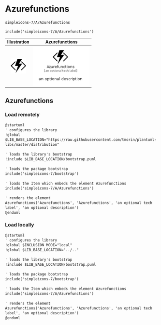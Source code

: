 # Azurefunctions


```text
simpleicons-7/A/Azurefunctions
```

```text
include('simpleicons-7/A/Azurefunctions')
```



| Illustration | Azurefunctions |
| :---: | :---: |
| ![illustration for Illustration](../../simpleicons-7/A/Azurefunctions.png) | ![illustration for Azurefunctions](../../simpleicons-7/A/Azurefunctions.Local.png) |




## Azurefunctions

### Load remotely
```plantuml
@startuml
' configures the library
!global $LIB_BASE_LOCATION="https://raw.githubusercontent.com/tmorin/plantuml-libs/master/distribution"

' loads the library's bootstrap
!include $LIB_BASE_LOCATION/bootstrap.puml

' loads the package bootstrap
include('simpleicons-7/bootstrap')

' loads the Item which embeds the element Azurefunctions
include('simpleicons-7/A/Azurefunctions')

' renders the element
Azurefunctions('Azurefunctions', 'Azurefunctions', 'an optional tech label', 'an optional description')
@enduml
```

### Load locally
```plantuml
@startuml
' configures the library
!global $INCLUSION_MODE="local"
!global $LIB_BASE_LOCATION="../.."

' loads the library's bootstrap
!include $LIB_BASE_LOCATION/bootstrap.puml

' loads the package bootstrap
include('simpleicons-7/bootstrap')

' loads the Item which embeds the element Azurefunctions
include('simpleicons-7/A/Azurefunctions')

' renders the element
Azurefunctions('Azurefunctions', 'Azurefunctions', 'an optional tech label', 'an optional description')
@enduml
```

